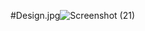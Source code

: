 #Design.jpg![Screenshot (21)](https://user-images.githubusercontent.com/112343969/188054133-77f167a4-096b-4030-b669-27007793ec2a.png)
